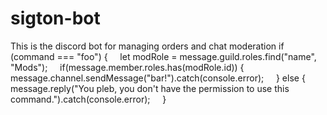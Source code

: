 # sigton-bot
This is the discord bot for managing orders and chat moderation
if (command === "foo") {
    let modRole = message.guild.roles.find("name", "Mods");
    if(message.member.roles.has(modRole.id)) {
      message.channel.sendMessage("bar!").catch(console.error);
    } else {
      message.reply("You pleb, you don't have the permission to use this command.").catch(console.error);
    }
